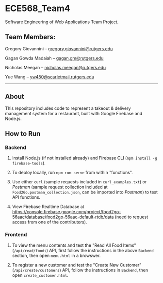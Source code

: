 # ECE568_Team4
Software Engineering of Web Applications Team Project.

## Team Members:

Gregory Giovannini – <gregory.giovannini@rutgers.edu>

Gagan Gowda Madaiah – <gagan.gm@rutgers.edu>

Nicholas Meegan – <nicholas.meegan@rutgers.edu>

Yue Wang – <yw450@scarletmail.rutgers.edu>

---

## About
This repository includes code to represent a takeout & delivery management system for a restaurant, built with Google Firebase and Node.js.

## How to Run
### Backend
1. Install Node.js (if not installed already) and Firebase CLI (`npm install -g firebase-tools`).

2. To deploy locally, run `npm run serve` from within "functions".

3. Use either `curl` (sample requests included in `curl_examples.txt`) or *Postman* (sample request collection included at `Food2Go.postman_collection.json`, can be imported into *Postman*) to test API functions.

4. View Firebase Realtime Database at https://console.firebase.google.com/project/food2go-56aac/database/food2go-56aac-default-rtdb/data (need to request access from one of the contributors).

### Frontend
1. To view the menu contents and test the "Read All Food Items" (`/api/read/foods`) API, first follow the instructions in the above `Backend` section, then open `menu.html` in a browswer.

2. To register a new customer and test the "Create New Customer" (`/api/create/customers`) API, follow the instructions in `Backend`, then open `create_customer.html`.
